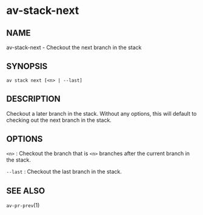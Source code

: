 # av-stack-next

## NAME

av-stack-next - Checkout the next branch in the stack

## SYNOPSIS

```synopsis
av stack next [<n> | --last]
```

## DESCRIPTION

Checkout a later branch in the stack. Without any options, this will default to
checking out the next branch in the stack.

## OPTIONS

`<n>`
: Checkout the branch that is `<n>` branches after the current branch in the
  stack.

`--last`
: Checkout the last branch in the stack.

## SEE ALSO

`av-pr-prev`(1)
